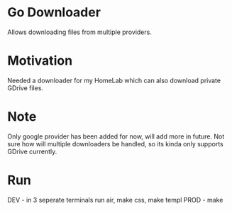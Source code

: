 # Go Downloader

Allows downloading files from multiple providers.

# Motivation

Needed a downloader for my HomeLab which can also download private GDrive files.

# Note

Only google provider has been added for now, will add more in future.
Not sure how will multiple downloaders be handled, so its kinda only supports GDrive currently.

# Run

DEV - in 3 seperate terminals run air, make css, make templ
PROD - make
